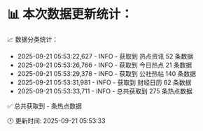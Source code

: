 📊 本次数据更新统计：
==========================

📈 数据分类统计：
- 2025-09-21 05:53:22,627 - INFO - 获取到 热点资讯 52 条数据
- 2025-09-21 05:53:26,766 - INFO - 获取到 今日热点 21 条数据
- 2025-09-21 05:53:29,378 - INFO - 获取到 公社热帖 140 条数据
- 2025-09-21 05:53:31,981 - INFO - 获取到 财经日历 62 条数据
- 2025-09-21 05:53:33,711 - INFO - 总共获取到 275 条热点数据

✅ 总共获取到 - 条热点数据

🕐 更新时间: 2025-09-21 05:53:33
